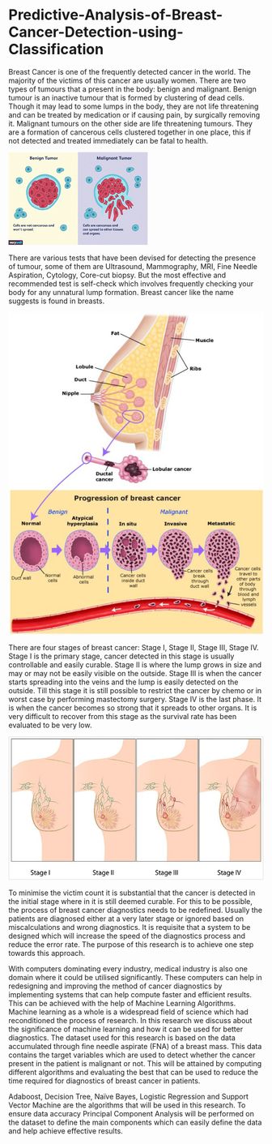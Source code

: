 # Predictive-Analysis-of-Breast-Cancer-Detection-using-Classification

Breast Cancer is one of the frequently detected cancer in the world. The majority of the victims of this cancer are usually women. There are two types of tumours that a present in the body: benign and malignant. Benign tumour is an inactive tumour that is formed by clustering of dead cells. Though it may lead to some lumps in the body, they are not life threatening and can be treated by medication or if causing pain, by surgically removing it. Malignant tumours on the other side are life threatening tumours. They are a formation of cancerous cells clustered together in one place, this if not detected and treated immediately can be fatal to health.

![Benign Tumour and Malignant Tumour](Images/1.png)

There are various tests that have been devised for detecting the presence of tumour, some of them are Ultrasound, Mammography, MRI, Fine Needle Aspiration, Cytology, Core-cut biopsy. But the most effective and recommended test is self-check which involves frequently checking your body for any unnatural lump formation. Breast cancer like the name suggests is found in breasts.

![Lump formation in breast](Images/2.png)
 
 
There are four stages of breast cancer: Stage I, Stage II, Stage III, Stage IV. Stage I is the primary stage, cancer detected in this stage is usually controllable and easily curable. Stage II is where the lump grows in size and may or may not be easily visible on the outside. Stage III is when the cancer starts spreading into the veins and the lump is easily detected on the outside. Till this stage it is still possible to restrict the cancer by chemo or in worst case by performing mastectomy surgery. Stage IV is the last phase. It is when the cancer becomes so strong that it spreads to other organs. It is very difficult to recover from this stage as the survival rate has been evaluated to be very low.

![Different Stages of Breast Cancer](Images/3.png)

To minimise the victim count it is substantial that the cancer is detected in the initial stage where in it is still deemed curable. For this to be possible, the process of breast cancer diagnostics needs to be redefined. Usually the patients are diagnosed either at a very later stage or ignored based on miscalculations and wrong diagnostics. It is requisite that a system to be designed which will increase the speed of the diagnostics process and reduce the error rate. The purpose of this research is to achieve one step towards this approach.

With computers dominating every industry, medical industry is also one domain where it could be utilised significantly. These computers can help in redesigning and improving the method of cancer diagnostics by implementing systems that can help compute faster and efficient results. This can be achieved with the help of Machine Learning Algorithms. Machine learning as a whole is a widespread field of science which had reconditioned the process of research. In this research we discuss about the significance of machine learning and how it can be used for better diagnostics.
The dataset used for this research is based on the data accumulated through fine needle aspirate (FNA) of a breast mass. This data contains the target variables which are used to detect whether the cancer present in the patient is malignant or not. This will be attained by computing different algorithms and evaluating the best that can be used to reduce the time required for diagnostics of breast cancer in patients. 

Adaboost, Decision Tree, Naïve Bayes, Logistic Regression and Support Vector Machine are the algorithms that will be used in this research. To ensure data accuracy Principal Component Analysis will be performed on the dataset to define the main components which can easily define the data and help achieve effective results.
